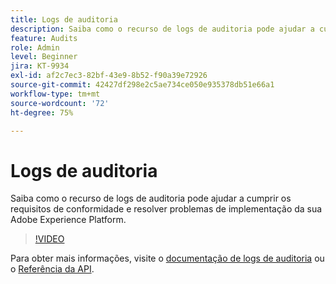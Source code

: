 ```yaml
---
title: Logs de auditoria
description: Saiba como o recurso de logs de auditoria pode ajudar a cumprir os requisitos de conformidade e resolver problemas de implementação da sua Adobe Experience Platform.
feature: Audits
role: Admin
level: Beginner
jira: KT-9934
exl-id: af2c7ec3-82bf-43e9-8b52-f90a39e72926
source-git-commit: 42427df298e2c5ae734ce050e935378db51e66a1
workflow-type: tm+mt
source-wordcount: '72'
ht-degree: 75%

---
```


# Logs de auditoria

Saiba como o recurso de logs de auditoria pode ajudar a cumprir os requisitos de conformidade e resolver problemas de implementação da sua Adobe Experience Platform.

>[!VIDEO](https://video.tv.adobe.com/v/341450?quality=12&learn=on)

Para obter mais informações, visite o [documentação de logs de auditoria](https://experienceleague.adobe.com/docs/experience-platform/landing/governance-privacy-security/audit-logs/overview.html?lang=pt-BR) ou o [Referência da API](https://developer.adobe.com/experience-platform-apis/references/audit-query/).

